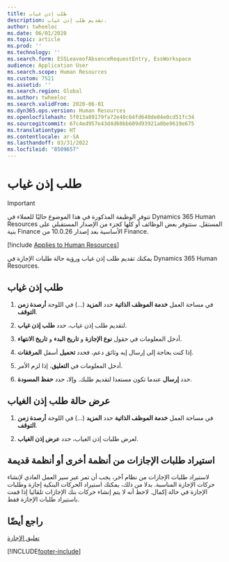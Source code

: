 ```yaml
---
title: طلب إذن غياب
description: تقديم طلب إذن غياب.
author: twheeloc
ms.date: 06/01/2020
ms.topic: article
ms.prod: ''
ms.technology: ''
ms.search.form: ESSLeaveofAbsenceRequestEntry, EssWorkspace
audience: Application User
ms.search.scope: Human Resources
ms.custom: 7521
ms.assetid: ''
ms.search.region: Global
ms.author: twheeloc
ms.search.validFrom: 2020-06-01
ms.dyn365.ops.version: Human Resources
ms.openlocfilehash: 5f013a89179fa72e40c64fd640de04e0cd51fc34
ms.sourcegitcommit: 67c4ed957e43d4d60bb609d93921a0be9619e675
ms.translationtype: HT
ms.contentlocale: ar-SA
ms.lasthandoff: 03/31/2022
ms.locfileid: "8509657"
---
```

# <a name="request-a-leave-of-absence"></a>طلب إذن غياب

>[!Important]
>تتوفر الوظيفة المذكورة في هذا الموضوع حاليًا للعملاء في Dynamics 365 Human Resources المستقل. ستتوفر بعض الوظائف أو كلها كجزء من الإصدار المستقبلي على بنية Finance الأساسية بعد إصدار 10.0.26 من Finance.


[!include [Applies to Human Resources](../includes/applies-to-hr.md)]

يمكنك تقديم طلب إذن غياب ورؤية حالة طلبات الإجازة في Dynamics 365 Human Resources.

## <a name="request-a-leave-of-absence"></a>طلب إذن غياب

1. في مساحة العمل **خدمة الموظف الذاتية** حدد **المزيد** (...) في اللوحة **أرصدة زمن التوقف**.

2. لتقديم طلب إذن غياب، حدد **طلب إذن غياب‬**.

3. أدخل المعلومات في حقول **نوع الإجازة** و **تاريخ البدء** و **تاريخ الانتهاء**.

4. إذا كنت بحاجة إلى إرسال إيه وثائق دعم، فحدد **تحميل** أسفل **المرفقات**.

5. أدخل المعلومات في **التعليق**، إذا لزم الأمر.

6. حدد **إرسال** عندما تكون مستعدا لتقديم طلبك. وإلا، حدد **حفظ المسودة**.


## <a name="view-leave-of-absence-request-status"></a>عرض حالة طلب إذن الغياب

1. في مساحة العمل **خدمة الموظف الذاتية** حدد **المزيد** (...) في اللوحة **أرصدة زمن التوقف**.

2. لعرض طلبات إذن الغياب، حدد **عرض إذن الغياب‬**.

## <a name="importing-leave-requests-from-other-systems-or-older-systems"></a>استيراد طلبات الإجازات من أنظمة أخرى أو أنظمة قديمة

لاستيراد طلبات الإجازات من نظام آخر، يجب أن تمر عبر سير العمل العادي لإنشاء حركات الإجازة المناسبة. بدلا من ذلك، يمكنك استيراد الحركات البنكية إجازة وطلبات الإجازة في حالة إكمال. لاحظ أنه لا يتم إنشاء حركات بنك الإجازات تلقائيا إذا قمت باستيراد طلبات الإجازة فقط.

## <a name="see-also"></a>راجع أيضًا

[تعليق الإجازة](hr-leave-and-absence-suspend-leave.md)


[!INCLUDE[footer-include](../includes/footer-banner.md)]

